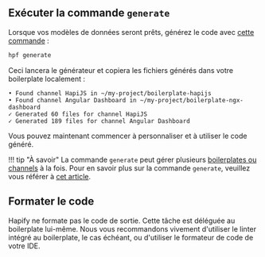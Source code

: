 ## Exécuter la commande `generate`

Lorsque vos modèles de données seront prêts, générez le code avec [cette commande](../../reference/cli.md#generate) :

```bash
hpf generate
```

Ceci lancera le générateur et copiera les fichiers générés dans votre boilerplate localement :

```
• Found channel HapiJS in ~/my-project/boilerplate-hapijs
• Found channel Angular Dashboard in ~/my-project/boilerplate-ngx-dashboard
✓ Generated 60 files for channel HapiJS
✓ Generated 189 files for channel Angular Dashboard
```

Vous pouvez maintenant commencer à personnaliser et à utiliser le code généré.

!!! tip "À savoir"
    La commande `generate` peut gérer plusieurs [boilerplates ou channels](../terminology.md) à la fois.
    Pour en savoir plus sur la commande `generate`, veuillez vous référer à [cet article](../../reference/cli.md#generate).

## Formater le code

Hapify ne formate pas le code de sortie. Cette tâche est déléguée au boilerplate lui-même.
Nous vous recommandons vivement d'utiliser le linter intégré au boilerplate, le cas échéant, ou d'utiliser le formateur de code de votre IDE.

